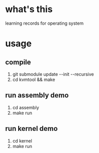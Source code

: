 # what's this
learning records for operating system

# usage
## compile
1. git submodule update --init --recursive
2. cd kvmtool && make
## run assembly demo
1. cd assembly
2. make run
## run kernel demo
1. cd kernel
2. make run
